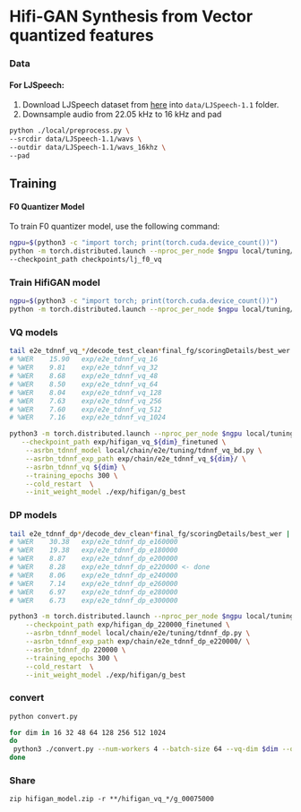 Hifi-GAN Synthesis from Vector quantized features
===


### Data

#### For LJSpeech:
1. Download LJSpeech dataset from [here](https://keithito.com/LJ-Speech-Dataset/) into ```data/LJSpeech-1.1``` folder.
2. Downsample audio from 22.05 kHz to 16 kHz and pad

```bash
python ./local/preprocess.py \
--srcdir data/LJSpeech-1.1/wavs \
--outdir data/LJSpeech-1.1/wavs_16khz \
--pad
```

## Training

#### F0 Quantizer Model
To train F0 quantizer model, use the following command:
```bash
ngpu=$(python3 -c "import torch; print(torch.cuda.device_count())")
python -m torch.distributed.launch --nproc_per_node $ngpu local/tuning/f0_quant.py \
--checkpoint_path checkpoints/lj_f0_vq
```

### Train HifiGAN model
```bash
ngpu=$(python3 -c "import torch; print(torch.cuda.device_count())")
python -m torch.distributed.launch --nproc_per_node $ngpu local/tuning/hifi_gan.py
```

### VQ models
```bash
tail e2e_tdnnf_vq_*/decode_test_clean*final_fg/scoringDetails/best_wer | grep -E "*e2e_tdnnf_vq_[0-9]{2,}" | grep "WER" | awk '{print $1 "\t"$2 "\t" $14}' | cut -d/ -f1,3 | sort -k4,4 -n -t"_"
# %WER    15.90   exp/e2e_tdnnf_vq_16
# %WER    9.81    exp/e2e_tdnnf_vq_32
# %WER    8.68    exp/e2e_tdnnf_vq_48
# %WER    8.50    exp/e2e_tdnnf_vq_64
# %WER    8.04    exp/e2e_tdnnf_vq_128
# %WER    7.63    exp/e2e_tdnnf_vq_256
# %WER    7.60    exp/e2e_tdnnf_vq_512
# %WER    7.16    exp/e2e_tdnnf_vq_1024

python3 -m torch.distributed.launch --nproc_per_node $ngpu local/tuning/hifi_gan.py \
   --checkpoint_path exp/hifigan_vq_${dim}_finetuned \
    --asrbn_tdnnf_model local/chain/e2e/tuning/tdnnf_vq_bd.py \
    --asrbn_tdnnf_exp_path exp/chain/e2e_tdnnf_vq_${dim}/ \
    --asrbn_tdnnf_vq ${dim} \
    --training_epochs 300 \
    --cold_restart  \
    --init_weight_model ./exp/hifigan/g_best
```

### DP models
```bash
tail e2e_tdnnf_dp*/decode_dev_clean*final_fg/scoringDetails/best_wer | grep "WER" | awk '{print $1 "\t"$2 "\t" $14}' | cut -d/ -f1,3 | sort -k5,5 -n -t"e"
# %WER    30.38   exp/e2e_tdnnf_dp_e160000
# %WER    19.38   exp/e2e_tdnnf_dp_e180000
# %WER    8.87    exp/e2e_tdnnf_dp_e200000
# %WER    8.28    exp/e2e_tdnnf_dp_e220000 <- done
# %WER    8.06    exp/e2e_tdnnf_dp_e240000
# %WER    7.14    exp/e2e_tdnnf_dp_e260000
# %WER    6.97    exp/e2e_tdnnf_dp_e280000
# %WER    6.73    exp/e2e_tdnnf_dp_e300000

python3 -m torch.distributed.launch --nproc_per_node $ngpu local/tuning/hifi_gan.py \
    --checkpoint_path exp/hifigan_dp_220000_finetuned \
    --asrbn_tdnnf_model local/chain/e2e/tuning/tdnnf_dp.py \
    --asrbn_tdnnf_exp_path exp/chain/e2e_tdnnf_dp_e220000/ \
    --asrbn_tdnnf_dp 220000 \
    --training_epochs 300 \
    --cold_restart  \
    --init_weight_model ./exp/hifigan/g_best
```

### convert
```bash
python convert.py

for dim in 16 32 48 64 128 256 512 1024
do
 python3 ./convert.py --num-workers 4 --batch-size 64 --vq-dim $dim --out generated_train-clean-360_vq_$dim --in /lium/home/pchampi/lab/asr-based-privacy-preserving-separation/pkwrap/egs/librispeech/v1/corpora/LibriSpeech/train-clean-360
done
```

### Share
```
zip hifigan_model.zip -r **/hifigan_vq_*/g_00075000
```
